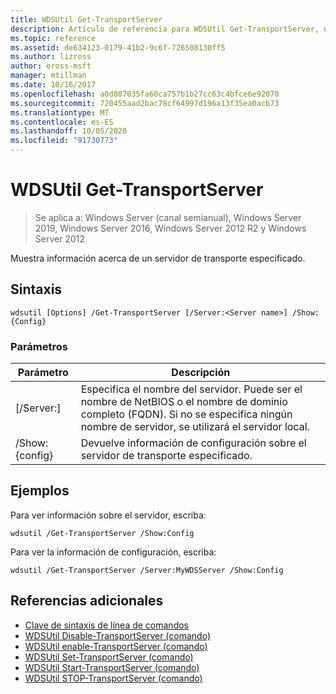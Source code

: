 ```yaml
---
title: WDSUtil Get-TransportServer
description: Artículo de referencia para WDSUtil Get-TransportServer, que muestra información sobre un servidor de transporte especificado.
ms.topic: reference
ms.assetid: de634123-0179-41b2-9c6f-726508130ff5
ms.author: lizross
author: eross-msft
manager: mtillman
ms.date: 10/16/2017
ms.openlocfilehash: a0d807035fa60ca757b1b27cc63c4bfce6e92070
ms.sourcegitcommit: 720455aad2bac78cf64997d196a13f35ea0acb73
ms.translationtype: MT
ms.contentlocale: es-ES
ms.lasthandoff: 10/05/2020
ms.locfileid: "91730773"
---
```

# <a name="wdsutil-get-transportserver"></a>WDSUtil Get-TransportServer

> Se aplica a: Windows Server (canal semianual), Windows Server 2019, Windows Server 2016, Windows Server 2012 R2 y Windows Server 2012

Muestra información acerca de un servidor de transporte especificado.

## <a name="syntax"></a>Sintaxis
```
wdsutil [Options] /Get-TransportServer [/Server:<Server name>] /Show:{Config}
```
### <a name="parameters"></a>Parámetros
|Parámetro|Descripción|
|-------|--------|
|[/Server:<Server name>]|Especifica el nombre del servidor. Puede ser el nombre de NetBIOS o el nombre de dominio completo (FQDN). Si no se especifica ningún nombre de servidor, se utilizará el servidor local.|
|/Show: {config}|Devuelve información de configuración sobre el servidor de transporte especificado.|
## <a name="examples"></a>Ejemplos
Para ver información sobre el servidor, escriba:
```
wdsutil /Get-TransportServer /Show:Config
```
Para ver la información de configuración, escriba:
```
wdsutil /Get-TransportServer /Server:MyWDSServer /Show:Config
```
## <a name="additional-references"></a>Referencias adicionales
- [Clave de sintaxis de línea de comandos](command-line-syntax-key.md)
- [WDSUtil Disable-TransportServer (comando)](wdsutil-disable-transportserver.md)
- [WDSUtil enable-TransportServer (comando)](wdsutil-enable-transportserver.md)
- [WDSUtil Set-TransportServer (comando)](wdsutil-set-transportserver.md)
- [WDSUtil Start-TransportServer (comando)](wdsutil-start-transportserver.md)
- [WDSUtil STOP-TransportServer (comando)](wdsutil-stop-transportserver.md)
